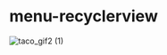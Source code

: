 # menu-recyclerview

![taco_gif2 (1)](https://user-images.githubusercontent.com/64361468/159652317-e78880f9-6f77-4214-ba8b-f02b9188d7a2.gif)

